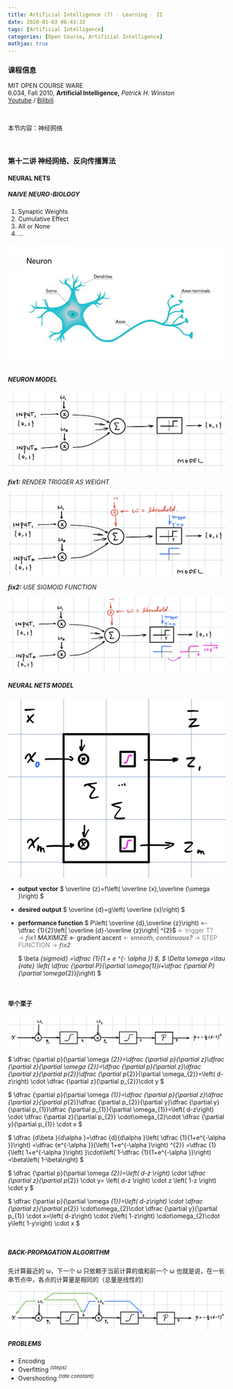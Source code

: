 ```yaml
---
title: Artificial Intelligence (7) · Learning · II
date: 2020-01-03 06:43:33
tags: [Artificial Intelligence]
categories: [Open Course, Artificial Intelligence]
mathjax: true
---
```


### 课程信息

MIT OPEN COURSE WARE  
6.034, Fall 2010, **Artificial Intelligence,** *Patrick H. Winston*  
[Youtube](https://www.youtube.com/watch?v=TjZBTDzGeGg&list=PLUl4u3cNGP63gFHB6xb-kVBiQHYe_4hSi) / [Bilibili](https://www.bilibili.com/video/av75097245)

<br>

本节内容：神经网络

<!-- more -->

<br>

### 第十二讲 神经网络、反向传播算法

#### NEURAL NETS

##### NAIVE NEURO-BIOLOGY

1. Synaptic Weights
2. Cumulative Effect
3. All or None
4. ...

![BIOLOGY](Artificial-Intelligence-Patrick-Winston-7/nueron.jpg)

##### NEURON MODEL

![MODEL](Artificial-Intelligence-Patrick-Winston-7/model.jpg)

***fix1:*** *RENDER TRIGGER AS WEIGHT*

![MODEL](Artificial-Intelligence-Patrick-Winston-7/m1.jpg)

***fix2:*** *USE SIGMOID FUNCTION*

![MODEL](Artificial-Intelligence-Patrick-Winston-7/m2.jpg)

##### NEURAL NETS MODEL

![MODEL](Artificial-Intelligence-Patrick-Winston-7/nn.jpg)

- **output vector** $ \overline {z}=f\left( \overline {x},\overline {\omega }\right)  $

- **desired output** $ \overline {d}=g\left( \overline {x}\right)  $

- **performance function** $ P\left( \overline {d},\overline {z}\right) =- \dfrac {1}{2}\left\| \overline {d}-\overline {z}\right\| ^{2}$ <span style="color: gray">← trigger T? → ***fix1***</span>
  *MAXIMIZE* ← gradient ascent <span style="color: gray">← ***smooth, continuous?*** → STEP FUNCTION → ***fix2***</span>

  $ \beta _{sigmoid} =\dfrac {1}{1 + e ^{- \alpha }} $, $ \Delta \omega =\tau _{rate} \left( \dfrac {\partial P}{\partial \omega_{1}}i+\dfrac {\partial P}{\partial \omega_{2}}j\right) $

<br>

#### 举个栗子

![example](Artificial-Intelligence-Patrick-Winston-7/eg.jpg)

$ \dfrac {\partial p}{\partial \omega _{2}}=\dfrac {\partial p}{\partial z}\dfrac {\partial z}{\partial \omega _{2}}=\dfrac {\partial p}{\partial z}\dfrac {\partial z}{\partial p_{2}}\dfrac {\partial p_{2}}{\partial \omega_{2}}=\left( d-z\right) \cdot \dfrac {\partial z}{\partial p_{2}}\cdot y $

$ \dfrac {\partial p}{\partial \omega _{1}}=\dfrac {\partial p}{\partial z}\dfrac {\partial z}{\partial p_{2}}\dfrac {\partial p_{2}}{\partial y}\dfrac {\partial y}{\partial p_{1}}\dfrac {\partial p_{1}}{\partial \omega_{1}}=\left( d-z\right) \cdot \dfrac {\partial z}{\partial p_{2}} \cdot\omega_{2}\cdot \dfrac {\partial y}{\partial p_{1}} \cdot x $

$ \dfrac {d\beta }{d\alpha }=\dfrac {d}{d\alpha }\left( \dfrac {1}{1+e^{-\alpha }}\right) =\dfrac {e^{-\alpha }}{\left( 1+e^{-\alpha }\right) ^{2}} =\dfrac {1}{\left( 1+e^{-\alpha }\right) }\cdot\left( 1-\dfrac {1}{1+e^{-\alpha }}\right) =\beta\left( 1-\beta\right) $

$ \dfrac {\partial p}{\partial \omega _{2}}=\left( d-z \right) \cdot \dfrac {\partial z}{\partial p_{2}} \cdot y= \left( d-z \right) \cdot z \left( 1-z \right) \cdot y $

$ \dfrac {\partial p}{\partial \omega _{1}}=\left( d-z\right) \cdot \dfrac {\partial z}{\partial p_{2}} \cdot\omega_{2}\cdot \dfrac {\partial y}{\partial p_{1}} \cdot x=\left( d-z\right) \cdot z\left( 1-z\right) \cdot\omega_{2}\cdot y\left( 1-y\right) \cdot x $

<br>

##### BACK-PROPAGATION ALGORITHM

先计算最近的 ω，下一个 ω 只依赖于当前计算的值和前一个 ω
也就是说，在一长串节点中，各点的计算量是相同的（总量是线性的）

![BACK-PROPAGATION ALGORITHM](Artificial-Intelligence-Patrick-Winston-7/bp.jpg)

##### PROBLEMS

- Encoding
- Overfitting <sup>*(steps)*</sup>
- Overshooting <sup>*(rate constant)*</sup>
